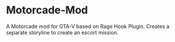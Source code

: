 # Motorcade-Mod
A Motorcade mod for GTA-V based on Rage Hook Plugin. Creates a separate storyline to create an escort mission. 
